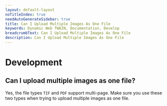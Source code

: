 ```yaml
---
layout: default-layout
noTitleIndex: true
needAutoGenerateSidebar: true
title: Can I Upload Multiple Images As One File
keywords: Dynamic Web TWAIN, Documentation, Develop
breadcrumbText: Can I Upload Multiple Images As One File
description: Can I Upload Multiple Images As One File
---
```


# Development

## Can I upload multiple images as one file?

Yes, the file types `TIF` and `PDF` support multi-page. Make sure you use these two types when trying to upload multiple images as one file.
